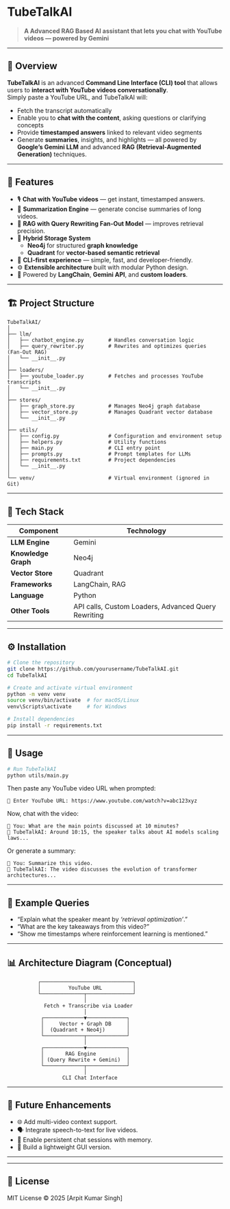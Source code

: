 # TubeTalkAI

> **A Advanced RAG Based AI assistant that lets you chat with YouTube videos — powered by Gemini**

---

## 🚀 Overview

**TubeTalkAI** is an advanced **Command Line Interface (CLI) tool** that allows users to **interact with YouTube videos conversationally**.  
Simply paste a YouTube URL, and TubeTalkAI will:

- Fetch the transcript automatically
- Enable you to **chat with the content**, asking questions or clarifying concepts
- Provide **timestamped answers** linked to relevant video segments
- Generate **summaries**, insights, and highlights — all powered by **Google’s Gemini LLM** and advanced **RAG (Retrieval-Augmented Generation)** techniques.

---

## 🧩 Features

- 🎙️ **Chat with YouTube videos** — get instant, timestamped answers.
- 🧾 **Summarization Engine** — generate concise summaries of long videos.
- 🧠 **RAG with Query Rewriting Fan-Out Model** — improves retrieval precision.
- 🧮 **Hybrid Storage System**
  - **Neo4j** for structured **graph knowledge**
  - **Quadrant** for **vector-based semantic retrieval**
- 🧰 **CLI-first experience** — simple, fast, and developer-friendly.
- ⚙️ **Extensible architecture** built with modular Python design.
- 🔗 Powered by **LangChain**, **Gemini API**, and **custom loaders**.

---

## 🏗️ Project Structure

```
TubeTalkAI/
│
├── llm/
│   ├── chatbot_engine.py        # Handles conversation logic
│   ├── query_rewriter.py        # Rewrites and optimizes queries (Fan-Out RAG)
│   └── __init__.py
│
├── loaders/
│   ├── youtube_loader.py        # Fetches and processes YouTube transcripts
│   └── __init__.py
│
├── stores/
│   ├── graph_store.py           # Manages Neo4j graph database
│   ├── vector_store.py          # Manages Quadrant vector database
│   └── __init__.py
│
├── utils/
│   ├── config.py                # Configuration and environment setup
│   ├── helpers.py               # Utility functions
│   ├── main.py                  # CLI entry point
│   ├── prompts.py               # Prompt templates for LLMs
│   ├── requirements.txt         # Project dependencies
│   └── __init__.py
│
└── venv/                        # Virtual environment (ignored in Git)
```

---

## 🧠 Tech Stack

| Component           | Technology                                          |
| ------------------- | --------------------------------------------------- |
| **LLM Engine**      | Gemini                                              |
| **Knowledge Graph** | Neo4j                                               |
| **Vector Store**    | Quadrant                                            |
| **Frameworks**      | LangChain, RAG                                      |
| **Language**        | Python                                              |
| **Other Tools**     | API calls, Custom Loaders, Advanced Query Rewriting |

---

## ⚙️ Installation

```bash
# Clone the repository
git clone https://github.com/yourusername/TubeTalkAI.git
cd TubeTalkAI

# Create and activate virtual environment
python -m venv venv
source venv/bin/activate  # for macOS/Linux
venv\Scripts\activate     # for Windows

# Install dependencies
pip install -r requirements.txt
```

---

## 💬 Usage

```bash
# Run TubeTalkAI
python utils/main.py
```

Then paste any YouTube video URL when prompted:

```
🔗 Enter YouTube URL: https://www.youtube.com/watch?v=abc123xyz
```

Now, chat with the video:

```
👤 You: What are the main points discussed at 10 minutes?
🤖 TubeTalkAI: Around 10:15, the speaker talks about AI models scaling laws...
```

Or generate a summary:

```
👤 You: Summarize this video.
🤖 TubeTalkAI: The video discusses the evolution of transformer architectures...
```

---

## 🧪 Example Queries

- “Explain what the speaker meant by _‘retrieval optimization’_.”
- “What are the key takeaways from this video?”
- “Show me timestamps where reinforcement learning is mentioned.”

---

## 📊 Architecture Diagram (Conceptual)

```
          ┌──────────────────────────────┐
          │         YouTube URL          │
          └──────────────┬───────────────┘
                         │
            Fetch + Transcribe via Loader
                         │
           ┌─────────────▼─────────────┐
           │     Vector + Graph DB     │
           │  (Quadrant + Neo4j)       │
           └─────────────┬─────────────┘
                         │
           ┌─────────────▼─────────────┐
           │       RAG Engine          │
           │ (Query Rewrite + Gemini)  │
           └─────────────┬─────────────┘
                         │
                  CLI Chat Interface
```

---

## 🧠 Future Enhancements

- 🌐 Add multi-video context support.
- 🗣️ Integrate speech-to-text for live videos.
- 💾 Enable persistent chat sessions with memory.
- 📱 Build a lightweight GUI version.

---

---

## 🧾 License

MIT License © 2025 [Arpit Kumar Singh]
